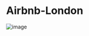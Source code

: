 # Airbnb-London
![image](https://www.google.com/url?sa=i&url=https%3A%2F%2Fcommons.wikimedia.org%2Fwiki%2FFile%3AAirbnb_Logo_B%25C3%25A9lo.svg&psig=AOvVaw3PTOqiRB7tE_2MAuR5Djl6&ust=1682603518709000&source=images&cd=vfe&ved=0CBAQjRxqFwoTCPC89NrYx_4CFQAAAAAdAAAAABAR)
